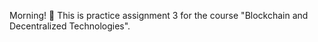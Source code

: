Morning! 👋
This is practice assignment 3 for the course "Blockchain and Decentralized Technologies". 
